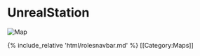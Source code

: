 # UnrealStation



![Map](UnrealStation.png) 









  {% include_relative 'html/rolesnavbar.md' %}
[[Category:Maps]]